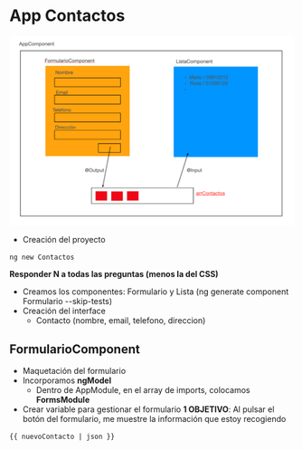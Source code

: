 # App Contactos

![Agenda Contactos](./agendacontactos.png)

- Creación del proyecto

```
ng new Contactos
```

**Responder N a todas las preguntas (menos la del CSS)**

- Creamos los componentes: Formulario y Lista
(ng generate component Formulario --skip-tests)
- Creación del interface
    - Contacto (nombre, email, telefono, direccion)

## FormularioComponent

- Maquetación del formulario
- Incorporamos **ngModel**
    - Dentro de AppModule, en el array de imports, colocamos **FormsModule**
- Crear variable para gestionar el formulario
**1 OBJETIVO**: Al pulsar el botón del formulario, me muestre la información que estoy recogiendo
```
{{ nuevoContacto | json }}
```
